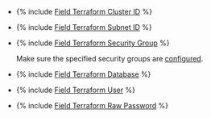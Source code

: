 * {% include [Field Terraform Cluster ID](../../fields/clickhouse/terraform/cluster-id.md) %}
* {% include [Field Terraform Subnet ID](../../fields/clickhouse/terraform/subnet-id.md) %}
* {% include [Field Terraform Security Group](../../fields/common/terraform/security-group.md) %}

   Make sure the specified security groups are [configured](../../../../managed-clickhouse/operations/connect.md#configuring-security-groups).

* {% include [Field Terraform Database](../../fields/clickhouse/terraform/database.md) %}
* {% include [Field Terraform User](../../fields/clickhouse/terraform/username.md) %}
* {% include [Field Terraform Raw Password](../../fields/clickhouse/terraform/raw-password.md) %}
